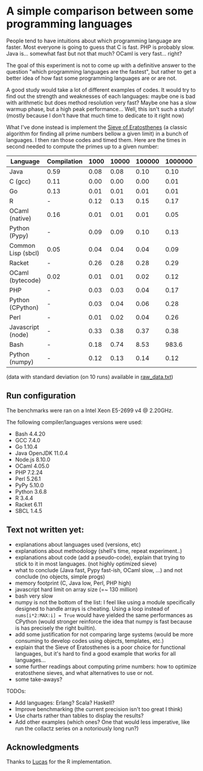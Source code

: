 A simple comparison between some programming languages
===

People tend to have intuitions about which programming language are
faster. Most everyone is going to guess that C is fast. PHP is
probably slow. Java is... somewhat fast but not that much? OCaml is
very fast... right?

The goal of this experiment is not to come up with a definitive answer
to the question "which programming languages are the fastest", but
rather to get a better idea of how fast some programming languages are
or are not.

A good study would take a lot of different examples of codes. It would
try to find out the strength and weaknesses of each languages: maybe
one is bad with arithmetic but does method resolution very fast? Maybe
one has a slow warmup phase, but a high peak performance... Well, this
isn't such a study! (mostly because I don't have that much time to
dedicate to it right now)

What I've done instead is implement the [Sieve of
Eratosthenes](https://en.wikipedia.org/wiki/Sieve_of_Eratosthenes) (a
classic algorithm for finding all prime numbers bellow a given limit)
in a bunch of languages. I then ran those codes and timed them. Here
are the times in second needed to compute the primes up to a given number:

| **Language**        | Compilation | 1000 | 10000 | 100000 | 1000000 | 10000000 | 100000000 | 1000000000 |
| ------------------- | ----------- | ---- | ----- | ------ | ------- | -------- | --------- | ---------- |
| Java                | 0.59        | 0.08 | 0.08  | 0.10   | 0.10    | 0.16     | 1.21      | **13**     |
| C (gcc)             | 0.11        | 0.00 | 0.00  | 0.00   | 0.01    | 0.06     | 1.10      | **13**     |
| Go                  | 0.13        | 0.01 | 0.01  | 0.01   | 0.01    | 0.06     | 1.18      | **15**     |
| R                   | -           | 0.12 | 0.13  | 0.15   | 0.17    | 0.67     | 6.57      | **76**     |
| OCaml (native)      | 0.16        | 0.01 | 0.01  | 0.01   | 0.05    | 0.71     | 11.71     | **132**    |
| Python (Pypy)       | -           | 0.09 | 0.09  | 0.10   | 0.13    | 0.81     | 12.09     | **136**    |
| Common Lisp (sbcl)  | 0.05        | 0.04 | 0.04  | 0.04   | 0.09    | 0.79     | 12.37     | **149**    |
| Racket              | -           | 0.26 | 0.28  | 0.28   | 0.29    | 1.01     | 13.60     | **152**    |
| OCaml (bytecode)    | 0.02        | 0.01 | 0.01  | 0.02   | 0.12    | 1.18     | 15.33     | **175**    |
| PHP                 | -           | 0.03 | 0.03  | 0.04   | 0.17    | 2.27     | 24.03     | **280**    |
| Python (CPython)    | -           | 0.03 | 0.04  | 0.06   | 0.28    | 2.80     | 31.89     | **334**    |
| Perl                | -           | 0.01 | 0.02  | 0.04   | 0.26    | 3.84     | 43.51     | **507**    |
| Javascript (node)   | -           | 0.33 | 0.38  | 0.37   | 0.38    | 0.90     | 9.00      | **-**      |
| Bash                | -           | 0.18 | 0.74  | 8.53   | 983.6   | -        | -         | **-**      |
| Python (numpy)      | -           | 0.12 | 0.13  | 0.14   | 0.12    | 0.17     | 1.15      | **13**     |

(data with standard deviation (on 10 runs) available in [raw_data.txt](raw_data.txt))

## Run configuration

The benchmarks were ran on a Intel Xeon E5-2699 v4 @ 2.20GHz.

The following compiler/languages versions were used:

 - Bash 4.4.20
 - GCC 7.4.0
 - Go 1.10.4
 - Java OpenJDK 11.0.4
 - Node.js 8.10.0
 - OCaml 4.05.0
 - PHP 7.2.24
 - Perl 5.26.1
 - PyPy 5.10.0
 - Python 3.6.8
 - R 3.4.4
 - Racket 6.11
 - SBCL 1.4.5

## Text not written yet:

 - explanations about languages used (versions, etc)
 - explanations about methodology (shell's time, repeat experiment..)
 - explanations about code (add a pseudo-code), explain that trying to stick to it in most languages. (not highly optimized sieve)
 - what to conclude (Java fast, Pypy fast-ish, OCaml slow, ...) and not conclude (no objects, simple progs)
 - memory footprint (C, Java low, Perl, PHP high)
 - javascript hard limit on array size (=~ 130 million)
 - bash very slow
 - numpy is not the bottom of the list: I feel like using a module specifically designed to handle arrays is cheating. Using a loop instead of `nums[i*2:MAX:i] = True` would have yielded the same performances as CPython (would stronger reinforce the idea that numpy is fast because is has precisely the right builtin).
 - add some justification for not comparing large systems (would be more consuming to develop codes using objects, templates, etc.)
 - explain that the Sieve of Eratosthenes is a poor choice for functional languages, but it's hard to find a good example that works for all languages...
 - some further readings about computing prime numbers: how to optimize eratosthene sieves, and what alternatives to use or not.
 - some take-aways?

TODOs:

 - Add languages: Erlang? Scala? Haskell?
 - Improve benchmarking (the current precision isn't too great I think)
 - Use charts rather than tables to display the results?
 - Add other examples (which ones? One that would less imperative, like run the collactz series on a notoriously long run?)


## Acknowledgments

Thanks to [Lucas](https://github.com/lpeak) for the R implementation.
